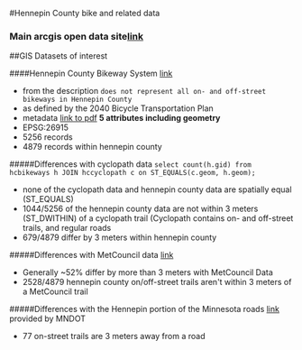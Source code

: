 #Hennepin County bike and related data

### Main arcgis open data site[link](http://gis.hennepin.opendata.arcgis.com/)


##GIS Datasets of interest

####Hennepin County Bikeway System [link](http://gis.hennepin.opendata.arcgis.com/datasets/938c8598f0a0439a8d612bb7894a05cc_1)
- from the description `does not represent all on- and off-street bikeways in Hennepin County`
- as defined by the 2040 Bicycle Transportation Plan
- metadata [link to pdf](https://gis.hennepin.us/OpenData/Metadata/Bikeways.pdf) **5 attributes including geometry**
- EPSG:26915
- 5256 records
- 4879 records within hennepin county

#####Differences with cyclopath data `select count(h.gid) from hcbikeways h JOIN hccyclopath c on ST_EQUALS(c.geom, h.geom);`
- none of the cyclopath data and hennepin county data are spatially equal (ST_EQUALS)
- 1044/5256 of the hennepin county data are not within 3 meters (ST_DWITHIN) of a cyclopath trail (Cyclopath contains on- and off-street trails, and regular roads
- 679/4879 differ by 3 meters within hennepin county

#####Differences with MetCouncil data [link](https://gisdata.mn.gov/dataset/us-mn-state-metc-trans-bikeways)
- Generally ~52% differ by more than 3 meters with MetCouncil Data
- 2528/4879 hennepin county on/off-street trails aren't within 3 meters of a MetCouncil trail



#####Differences with the Hennepin portion of the Minnesota roads [link](https://gisdata.mn.gov/dataset/trans-roads-mndot-tis) provided by MNDOT
- 77 on-street trails are 3 meters away from a road
